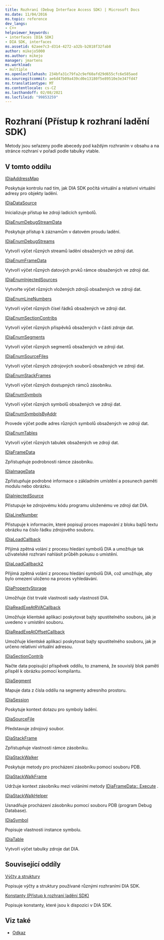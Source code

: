 ```yaml
---
title: Rozhraní (Debug Interface Access SDK) | Microsoft Docs
ms.date: 11/04/2016
ms.topic: reference
dev_langs:
- C++
helpviewer_keywords:
- interfaces [DIA SDK]
- DIA SDK, interfaces
ms.assetid: 62aee7c3-d314-4272-a32b-b2818f32fab8
author: mikejo5000
ms.author: mikejo
manager: jmartens
ms.workload:
- multiple
ms.openlocfilehash: 234bfa31c79fa2c9ef60afd29d655cfc6e585aed
ms.sourcegitcommit: ae6d47b09a439cd0e13180f5e89510e3e347fd47
ms.translationtype: MT
ms.contentlocale: cs-CZ
ms.lasthandoff: 02/08/2021
ms.locfileid: "99853259"
---
```

# <a name="interfaces-debug-interface-access-sdk"></a>Rozhraní (Přístup k rozhraní ladění SDK)
Metody jsou seřazeny podle abecedy pod každým rozhraním v obsahu a na stránce rozhraní v pořadí podle tabulky vtable.

## <a name="in-this-section"></a>V tomto oddílu

[IDiaAddressMap](../../debugger/debug-interface-access/idiaaddressmap.md)

Poskytuje kontrolu nad tím, jak DIA SDK počítá virtuální a relativní virtuální adresy pro objekty ladění.

[IDiaDataSource](../../debugger/debug-interface-access/idiadatasource.md)

Inicializuje přístup ke zdroji ladicích symbolů.

[IDiaEnumDebugStreamData](../../debugger/debug-interface-access/idiaenumdebugstreamdata.md)

Poskytuje přístup k záznamům v datovém proudu ladění.

[IDiaEnumDebugStreams](../../debugger/debug-interface-access/idiaenumdebugstreams.md)

Vytvoří výčet různých streamů ladění obsažených ve zdroji dat.

[IDiaEnumFrameData](../../debugger/debug-interface-access/idiaenumframedata.md)

Vytvoří výčet různých datových prvků rámce obsažených ve zdroji dat.

[IDiaEnumInjectedSources](../../debugger/debug-interface-access/idiaenuminjectedsources.md)

Vytvořte výčet různých vložených zdrojů obsažených ve zdroji dat.

[IDiaEnumLineNumbers](../../debugger/debug-interface-access/idiaenumlinenumbers.md)

Vytvoří výčet různých čísel řádků obsažených ve zdroji dat.

[IDiaEnumSectionContribs](../../debugger/debug-interface-access/idiaenumsectioncontribs.md)

Vytvoří výčet různých příspěvků obsažených v části zdroje dat.

[IDiaEnumSegments](../../debugger/debug-interface-access/idiaenumsegments.md)

Vytvoří výčet různých segmentů obsažených ve zdroji dat.

[IDiaEnumSourceFiles](../../debugger/debug-interface-access/idiaenumsourcefiles.md)

Vytvoří výčet různých zdrojových souborů obsažených ve zdroji dat.

[IDiaEnumStackFrames](../../debugger/debug-interface-access/idiaenumstackframes.md)

Vytvoří výčet různých dostupných rámců zásobníku.

[IDiaEnumSymbols](../../debugger/debug-interface-access/idiaenumsymbols.md)

Vytvoří výčet různých symbolů obsažených ve zdroji dat.

[IDiaEnumSymbolsByAddr](../../debugger/debug-interface-access/idiaenumsymbolsbyaddr.md)

Provede výčet podle adres různých symbolů obsažených ve zdroji dat.

[IDiaEnumTables](../../debugger/debug-interface-access/idiaenumtables.md)

Vytvoří výčet různých tabulek obsažených ve zdroji dat.

[IDiaFrameData](../../debugger/debug-interface-access/idiaframedata.md)

Zpřístupňuje podrobnosti rámce zásobníku.

[IDiaImageData](../../debugger/debug-interface-access/idiaimagedata.md)

Zpřístupňuje podrobné informace o základním umístění a posunech paměti modulu nebo obrázku.

[IDiaInjectedSource](../../debugger/debug-interface-access/idiainjectedsource.md)

Přistupuje ke zdrojovému kódu programu uloženému ve zdroji dat DIA.

[IDiaLineNumber](../../debugger/debug-interface-access/idialinenumber.md)

Přistupuje k informacím, které popisují proces mapování z bloku bajtů textu obrázku na číslo řádku zdrojového souboru.

[IDiaLoadCallback](../../debugger/debug-interface-access/idialoadcallback.md)

Přijímá zpětná volání z procesu hledání symbolů DIA a umožňuje tak uživatelské rozhraní nahlásit průběh pokusu o umístění.

[IDiaLoadCallback2](../../debugger/debug-interface-access/idialoadcallback2.md)

Přijímá zpětná volání z procesu hledání symbolů DIA, což umožňuje, aby bylo omezení uloženo na proces vyhledávání.

[IDiaPropertyStorage](../../debugger/debug-interface-access/idiapropertystorage.md)

Umožňuje číst trvalé vlastnosti sady vlastností DIA.

[IDiaReadExeAtRVACallback](../../debugger/debug-interface-access/idiareadexeatrvacallback.md)

Umožňuje klientské aplikaci poskytovat bajty spustitelného souboru, jak je uvedeno v umístění souboru.

[IDiaReadExeAtOffsetCallback](../../debugger/debug-interface-access/idiareadexeatoffsetcallback.md)

Umožňuje klientské aplikaci poskytovat bajty spustitelného souboru, jak je určeno relativní virtuální adresou.

[IDiaSectionContrib](../../debugger/debug-interface-access/idiasectioncontrib.md)

Načte data popisující příspěvek oddílu, to znamená, že souvislý blok paměti přispěl k obrázku pomocí kompilantu.

[IDiaSegment](../../debugger/debug-interface-access/idiasegment.md)

Mapuje data z čísla oddílu na segmenty adresního prostoru.

[IDiaSession](../../debugger/debug-interface-access/idiasession.md)

Poskytuje kontext dotazu pro symboly ladění.

[IDiaSourceFile](../../debugger/debug-interface-access/idiasourcefile.md)

Představuje zdrojový soubor.

[IDiaStackFrame](../../debugger/debug-interface-access/idiastackframe.md)

Zpřístupňuje vlastnosti rámce zásobníku.

[IDiaStackWalker](../../debugger/debug-interface-access/idiastackwalker.md)

Poskytuje metody pro procházení zásobníku pomocí souboru PDB.

[IDiaStackWalkFrame](../../debugger/debug-interface-access/idiastackwalkframe.md)

Udržuje kontext zásobníku mezi voláními metody [IDiaFrameData:: Execute](../../debugger/debug-interface-access/idiaframedata-execute.md) .

[IDiaStackWalkHelper](../../debugger/debug-interface-access/idiastackwalkhelper.md)

Usnadňuje procházení zásobníku pomocí souboru PDB (program Debug Database).

[IDiaSymbol](../../debugger/debug-interface-access/idiasymbol.md)

Popisuje vlastnosti instance symbolu.

[IDiaTable](../../debugger/debug-interface-access/idiatable.md)

Vytvoří výčet tabulky zdroje dat DIA.

## <a name="related-sections"></a>Související oddíly
[Výčty a struktury](../../debugger/debug-interface-access/enumerations-and-structures.md)

Popisuje výčty a struktury používané různými rozhraními DIA SDK.

[Konstanty (Přístup k rozhraní ladění SDK)](../../debugger/debug-interface-access/constants-debug-interface-access-sdk.md)

Popisuje konstanty, které jsou k dispozici v DIA SDK.

## <a name="see-also"></a>Viz také

- [Odkaz](../../debugger/debug-interface-access/debug-interface-access-sdk-reference.md)